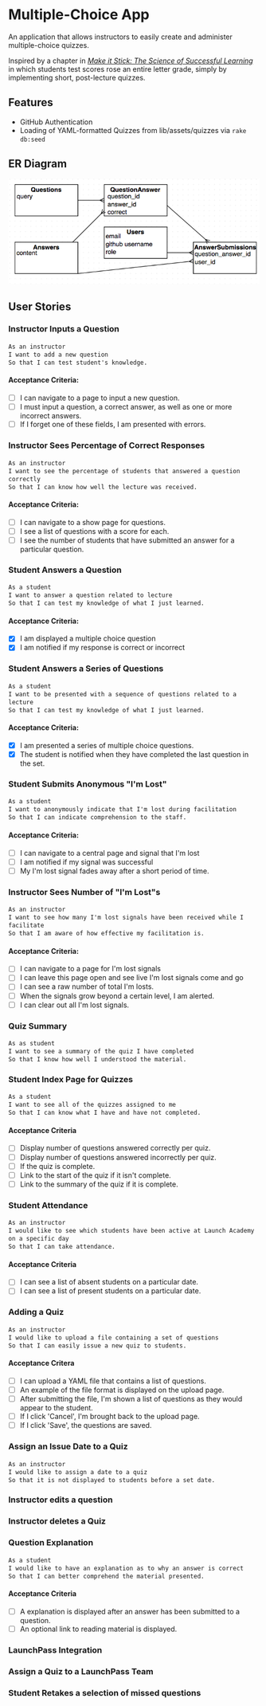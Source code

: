 # Multiple-Choice App
An application that allows instructors to easily create and administer multiple-choice quizzes.

Inspired by a chapter in [_Make it Stick: The Science of Successful Learning_](http://www.hup.harvard.edu/catalog.php?isbn=9780674729018) in which students test scores rose an entire letter grade, simply by implementing short, post-lecture quizzes.

## Features
* GitHub Authentication
* Loading of YAML-formatted Quizzes from lib/assets/quizzes via `rake db:seed`

## ER Diagram
![ER Diagram](er-img.png "ER Diagram")

## User Stories
### Instructor Inputs a Question
```
As an instructor
I want to add a new question
So that I can test student's knowledge.
```

#### Acceptance Criteria:
* [ ] I can navigate to a page to input a new question.
* [ ] I must input a question, a correct answer, as well as one
or more incorrect answers.
* [ ] If I forget one of these fields, I am presented with errors.

### Instructor Sees Percentage of Correct Responses
```
As an instructor
I want to see the percentage of students that answered a question correctly
So that I can know how well the lecture was received.
```

#### Acceptance Criteria:
* [ ] I can navigate to a show page for questions.
* [ ] I see a list of questions with a score for each.
* [ ] I see the number of students that have submitted an answer for
a particular question.

### Student Answers a Question
```
As a student
I want to answer a question related to lecture
So that I can test my knowledge of what I just learned.
```

#### Acceptance Criteria:
* [x] I am displayed a multiple choice question
* [x] I am notified if my response is correct or incorrect

### Student Answers a Series of Questions
```
As a student
I want to be presented with a sequence of questions related to a lecture
So that I can test my knowledge of what I just learned.
```

#### Acceptance Criteria:
* [x] I am presented a series of multiple choice questions.
* [x] The student is notified when they have completed the last question in the set.

### Student Submits Anonymous "I'm Lost"
```
As a student
I want to anonymously indicate that I'm lost during facilitation
So that I can indicate comprehension to the staff.
```

#### Acceptance Criteria:
* [ ] I can navigate to a central page and signal that I'm lost
* [ ] I am notified if my signal was successful
* [ ] My I'm lost signal fades away after a short period of time.

### Instructor Sees Number of "I'm Lost"s
```
As an instructor
I want to see how many I'm lost signals have been received while I facilitate
So that I am aware of how effective my facilitation is.
```

#### Acceptance Criteria:
* [ ] I can navigate to a page for I'm lost signals
* [ ] I can leave this page open and see live I'm lost signals come and go
* [ ] I can see a raw number of total I'm losts.
* [ ] When the signals grow beyond a certain level, I am alerted.
* [ ] I can clear out all I'm lost signals.

### Quiz Summary
```
As as student
I want to see a summary of the quiz I have completed
So that I know how well I understood the material.
```

### Student Index Page for Quizzes
```
As a student
I want to see all of the quizzes assigned to me
So that I can know what I have and have not completed.
```

#### Acceptance Criteria
* [ ] Display number of questions answered correctly per quiz.
* [ ] Display number of questions answered incorrectly per quiz.
* [ ] If the quiz is complete.
* [ ] Link to the start of the quiz if it isn't complete.
* [ ] Link to the summary of the quiz if it is complete.

### Student Attendance
```
As an instructor
I would like to see which students have been active at Launch Academy on a specific day
So that I can take attendance.
```

#### Acceptance Criteria
* [ ] I can see a list of absent students on a particular date.
* [ ] I can see a list of present students on a particular date.

### Adding a Quiz
```
As an instructor
I would like to upload a file containing a set of questions
So that I can easily issue a new quiz to students.
```

#### Acceptance Critera
* [ ] I can upload a YAML file that contains a list of questions.
* [ ] An example of the file format is displayed on the upload page.
* [ ] After submitting the file, I'm shown a list of questions as they would appear to the student.
* [ ] If I click 'Cancel', I'm brought back to the upload page.
* [ ] If I click 'Save', the questions are saved.

### Assign an Issue Date to a Quiz
```
As an instructor
I would like to assign a date to a quiz
So that it is not displayed to students before a set date.
```

### Instructor edits a question

### Instructor deletes a Quiz

### Question Explanation
```
As a student
I would like to have an explanation as to why an answer is correct
So that I can better comprehend the material presented.
```

#### Acceptance Criteria
* [ ] A explanation is displayed after an answer has been submitted to a question.
* [ ] An optional link to reading material is displayed.

### LaunchPass Integration

### Assign a Quiz to a LaunchPass Team

### Student Retakes a selection of missed questions

